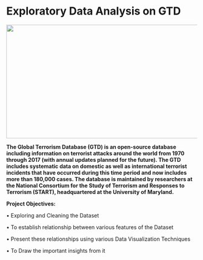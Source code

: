 
# **Exploratory Data Analysis on GTD**

<p align="center">
  <img 
    width="600"
    height="300"
    src="https://user-images.githubusercontent.com/88892880/166885560-c4f107a3-136b-47ee-99e1-f0e71c90f7a3.png"
  >
</p>

**The Global Terrorism Database (GTD) is an open-source database including information on terrorist attacks around the world from 1970 through 2017 (with annual updates planned for the future). The GTD includes systematic data on domestic as well as international terrorist incidents that have occurred during this time period and now includes more than 180,000 cases. The database is maintained by researchers at the National Consortium for the Study of Terrorism and Responses to Terrorism (START), headquartered at the University of Maryland.**

**Project Objectives:**
 
•	Exploring and Cleaning the Dataset 

•	To establish relationship between various features of the Dataset

•	Present these relationships using various Data Visualization Techniques 

•	To Draw the important insights from it
